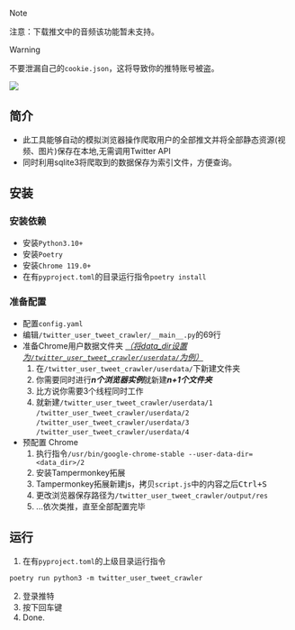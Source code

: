 > [!NOTE]  
> 注意：下载推文中的音频该功能暂未支持。

> [!WARNING]
> 不要泄漏自己的`cookie.json`，这将导致你的推特账号被盗。

![](https://github.com/kaixinol/twitter_user_tweet_crawler/actions/workflows/python-app.yaml/badge.svg)

## 简介
- 此工具能够自动的模拟浏览器操作爬取用户的全部推文并将全部静态资源(视频、图片)保存在本地,无需调用Twitter API
- 同时利用sqlite3将爬取到的数据保存为索引文件，方便查询。
## 安装
### 安装依赖
- 安装`Python3.10+`
- 安装`Poetry`
- 安装`Chrome 119.0+`
- 在有`pyproject.toml`的目录运行指令`poetry install`
### 准备配置
- 配置`config.yaml`
- 编辑`/twitter_user_tweet_crawler/__main__.py`的69行
- 准备Chrome用户数据文件夹 <u>*（将data_dir设置为`/twitter_user_tweet_crawler/userdata/`为例）*</u>
  1. 在`/twitter_user_tweet_crawler/userdata/`下新建文件夹
  2. 你需要同时进行***n个浏览器实例***就新建***n+1个文件夹***
  3. 比方说你需要3个线程同时工作
  4. 就新建`/twitter_user_tweet_crawler/userdata/1` `/twitter_user_tweet_crawler/userdata/2` `/twitter_user_tweet_crawler/userdata/3`  `/twitter_user_tweet_crawler/userdata/4` 
- 预配置 Chrome
  1. 执行指令`/usr/bin/google-chrome-stable --user-data-dir=<data_dir>/2`
  2. 安装Tampermonkey拓展
  3. Tampermonkey拓展新建js，拷贝`script.js`中的内容之后<kbd>Ctrl+S</kbd>
  4. 更改浏览器保存路径为`/twitter_user_tweet_crawler/output/res`
  5. ...依次类推，直至全部配置完毕
## 运行
1. 在有`pyproject.toml`的上级目录运行指令
```commandline
poetry run python3 -m twitter_user_tweet_crawler
```
2. 登录推特
3. 按下回车键
4. Done.
